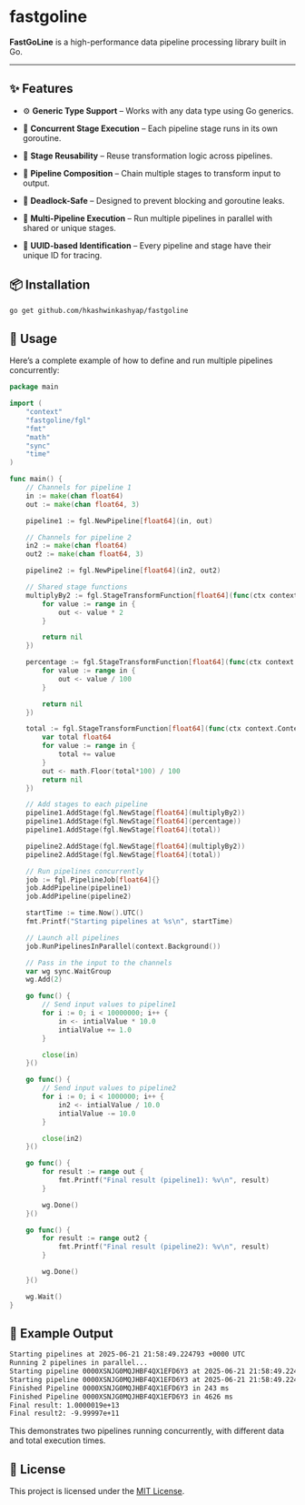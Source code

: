 # fastgoline

**FastGoLine** is a high-performance data pipeline processing library built in Go.

---

## ✨ Features

* ⚙️ **Generic Type Support** – Works with any data type using Go generics.

* 🔄 **Concurrent Stage Execution** – Each pipeline stage runs in its own goroutine.

* 🔁 **Stage Reusability** – Reuse transformation logic across pipelines.

* 🔗 **Pipeline Composition** – Chain multiple stages to transform input to output.

* 🧠 **Deadlock-Safe** – Designed to prevent blocking and goroutine leaks.

* 🧪 **Multi-Pipeline Execution** – Run multiple pipelines in parallel with shared or unique stages.

* 🪪 **UUID-based Identification** – Every pipeline and stage have their unique ID for tracing.


## 📦 Installation

```bash
go get github.com/hkashwinkashyap/fastgoline
```

## 🚀 Usage

Here’s a complete example of how to define and run multiple pipelines concurrently:

```go
package main

import (
	"context"
	"fastgoline/fgl"
	"fmt"
	"math"
	"sync"
	"time"
)

func main() {
	// Channels for pipeline 1
	in := make(chan float64)
	out := make(chan float64, 3)

	pipeline1 := fgl.NewPipeline[float64](in, out)

	// Channels for pipeline 2
	in2 := make(chan float64)
	out2 := make(chan float64, 3)

	pipeline2 := fgl.NewPipeline[float64](in2, out2)

	// Shared stage functions
	multiplyBy2 := fgl.StageTransformFunction[float64](func(ctx context.Context, in <-chan float64, out chan<- float64) error {
		for value := range in {
			out <- value * 2
		}

		return nil
	})

	percentage := fgl.StageTransformFunction[float64](func(ctx context.Context, in <-chan float64, out chan<- float64) error {
		for value := range in {
			out <- value / 100
		}

		return nil
	})

	total := fgl.StageTransformFunction[float64](func(ctx context.Context, in <-chan float64, out chan<- float64) error {
		var total float64
		for value := range in {
			total += value
		}
		out <- math.Floor(total*100) / 100
		return nil
	})

	// Add stages to each pipeline
	pipeline1.AddStage(fgl.NewStage[float64](multiplyBy2))
	pipeline1.AddStage(fgl.NewStage[float64](percentage))
	pipeline1.AddStage(fgl.NewStage[float64](total))

	pipeline2.AddStage(fgl.NewStage[float64](multiplyBy2))
	pipeline2.AddStage(fgl.NewStage[float64](total))

	// Run pipelines concurrently
	job := fgl.PipelineJob[float64]{}
	job.AddPipeline(pipeline1)
	job.AddPipeline(pipeline2)

	startTime := time.Now().UTC()
	fmt.Printf("Starting pipelines at %s\n", startTime)

	// Launch all pipelines
	job.RunPipelinesInParallel(context.Background())

    // Pass in the input to the channels
	var wg sync.WaitGroup
	wg.Add(2)

	go func() {
		// Send input values to pipeline1
		for i := 0; i < 10000000; i++ {
			in <- intialValue * 10.0
			intialValue += 1.0
		}

		close(in)
	}()

	go func() {
		// Send input values to pipeline2
		for i := 0; i < 1000000; i++ {
			in2 <- intialValue / 10.0
			intialValue -= 10.0
		}

		close(in2)
	}()

	go func() {
		for result := range out {
			fmt.Printf("Final result (pipeline1): %v\n", result)
		}

		wg.Done()
	}()

	go func() {
		for result := range out2 {
			fmt.Printf("Final result (pipeline2): %v\n", result)
		}

		wg.Done()
	}()

	wg.Wait()
}
```

## 🧪 Example Output

```txt
Starting pipelines at 2025-06-21 21:58:49.224793 +0000 UTC
Running 2 pipelines in parallel...
Starting pipeline 0000XSNJG0MQJHBF4QX1EFD6Y3 at 2025-06-21 21:58:49.224882 +0000 UTC
Starting pipeline 0000XSNJG0MQJHBF4QX1EFD6Y3 at 2025-06-21 21:58:49.224883 +0000 UTC
Finished Pipeline 0000XSNJG0MQJHBF4QX1EFD6Y3 in 243 ms
Finished Pipeline 0000XSNJG0MQJHBF4QX1EFD6Y3 in 4626 ms
Final result: 1.0000019e+13
Final result2: -9.99997e+11
```

This demonstrates two pipelines running concurrently, with different data and total execution times.

## 📄 License

This project is licensed under the [MIT License](./LICENSE).
